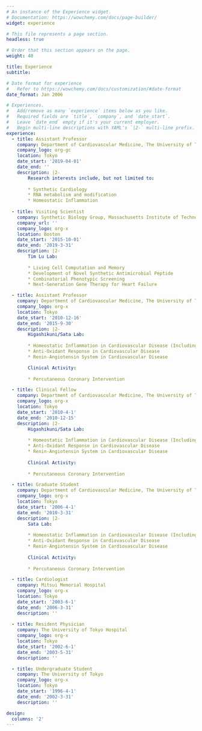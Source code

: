 ```yaml
---
# An instance of the Experience widget.
# Documentation: https://wowchemy.com/docs/page-builder/
widget: experience

# This file represents a page section.
headless: true

# Order that this section appears on the page.
weight: 40

title: Experience
subtitle:

# Date format for experience
#   Refer to https://wowchemy.com/docs/customization/#date-format
date_format: Jan 2006

# Experiences.
#   Add/remove as many `experience` items below as you like.
#   Required fields are `title`, `company`, and `date_start`.
#   Leave `date_end` empty if it's your current employer.
#   Begin multi-line descriptions with YAML's `|2-` multi-line prefix.
experience:
  - title: Assistant Professor
    company: Department of Cardiovascular Medicine, The University of Tokyo
    company_logo: org-gc
    location: Tokyo
    date_start: '2019-04-01'
    date_end: ''
    description: |2-
        Research interests include, but not limited to:
        
        * Synthetic Cardiology
        * RNA metabolism and modification
        * Homeostatic Inflammation
        
  - title: Visiting Scientist
    company: Synthetic Biology Group, Massachusetts Institute of Technology
    company_url: ''
    company_logo: org-x
    location: Boston
    date_start: '2015-10-01'
    date_end: '2019-3-31'
    description: |2-
        Tim Lu Lab:
        
        * Living Cell Computation and Memory
        * Development of Novel Synthetic Antimicrobial Peptide
        * Combinatorial Phenotypic Screening 
        * Next-Generation Gene Therapy for Heart Failure

  - title: Assistant Professor
    company: Department of Cardiovascular Medicine, The University of Tokyo
    company_logo: org-x
    location: Tokyo
    date_start: '2010-12-16'
    date_end: '2015-9-30'
    description: |2-
        Higashikuni/Sata Lab:
        
        * Homeostatic Inflammation in Cardiovascular Disease (Including Multi-Organ Interaction)
        * Anti-Oxidant Response in Cardiovascular Disease
        * Renin-Angiotensin System in Cardiovascular Disease

        Clinical Activity:
       
        * Percutaneous Coronary Intervention

  - title: Clinical Fellow
    company: Department of Cardiovascular Medicine, The University of Tokyo
    company_logo: org-x
    location: Tokyo
    date_start: '2010-4-1'
    date_end: '2010-12-15'
    description: |2-
        Higashikuni/Sata Lab:
        
        * Homeostatic Inflammation in Cardiovascular Disease (Including Multi-Organ Interaction)
        * Anti-Oxidant Response in Cardiovascular Disease
        * Renin-Angiotensin System in Cardiovascular Disease
        
        Clinical Activity:
       
        * Percutaneous Coronary Intervention

  - title: Graduate Student
    company: Department of Cardiovascular Medicine, The University of Tokyo
    company_logo: org-x
    location: Tokyo
    date_start: '2006-4-1'
    date_end: '2010-3-31'
    description: |2-
        Sata Lab:
        
        * Homeostatic Inflammation in Cardiovascular Disease (Including Multi-Organ Interaction)
        * Anti-Oxidant Response in Cardiovascular Disease
        * Renin-Angiotensin System in Cardiovascular Disease
        
        Clinical Activity:
       
        * Percutaneous Coronary Intervention

  - title: Cardiologist
    company: Mitsui Memorial Hospital
    company_logo: org-x
    location: Tokyo
    date_start: '2003-6-1'
    date_end: '2006-3-31'
    description: ''
 
  - title: Resident Physician
    company: The University of Tokyo Hospital
    company_logo: org-x
    location: Tokyo
    date_start: '2002-6-1'
    date_end: '2003-5-31'
    description: ''

  - title: Undergraduate Student
    company: The University of Tokyo
    company_logo: org-x
    location: Tokyo
    date_start: '1996-4-1'
    date_end: '2002-3-31'
    description: ''

design:
  columns: '2'
---
```

